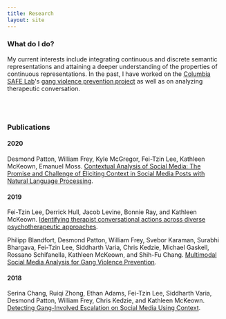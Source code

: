 ```yaml
---
title: Research
layout: site
---
```


### What do I do?

My current interests include integrating continuous and discrete semantic representations and attaining a deeper understanding of the properties of continuous representations. In the past, I have worked on the [Columbia SAFE Lab](https://safelab.socialwork.columbia.edu)'s [gang violence prevention project](https://safelab.socialwork.columbia.edu/research-projects/natural-language-processing-tools-gang-violence-prevention) as well as on analyzing therapeutic conversation.

<br/><br/>

### Publications

#### 2020

Desmond Patton, William Frey, Kyle McGregor, Fei-Tzin Lee, Kathleen McKeown, Emanuel Moss. [Contextual Analysis of Social Media: The Promise and Challenge of Eliciting Context in Social Media Posts with Natural Language Processing](https://dl.acm.org/doi/abs/10.1145/3375627.3375841).

#### 2019

Fei-Tzin Lee, Derrick Hull, Jacob Levine, Bonnie Ray, and Kathleen McKeown. [Identifying therapist conversational actions across diverse psychotherapeutic approaches](https://aclweb.org/anthology/papers/W/W19/W19-3002/).

Philipp Blandfort, Desmond Patton, William Frey, Svebor Karaman, Surabhi Bhargava, Fei-Tzin Lee, Siddharth Varia, Chris Kedzie, Michael Gaskell, Rossano Schifanella, Kathleen McKeown, and Shih-Fu Chang. [Multimodal Social Media Analysis for Gang Violence Prevention](https://www.aaai.org/ojs/index.php/ICWSM/article/view/3214/3082).

#### 2018

Serina Chang, Ruiqi Zhong, Ethan Adams, Fei-Tzin Lee, Siddharth Varia, Desmond Patton, William Frey, Chris Kedzie, and Kathleen McKeown. [Detecting Gang-Involved Escalation on Social Media Using Context](https://www.aclweb.org/anthology/D18-1005/).